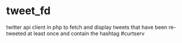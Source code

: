 # tweet_fd
twitter api client in php to fetch and display tweets that have been re-tweeted at least once and contain the hashtag #curtserv
